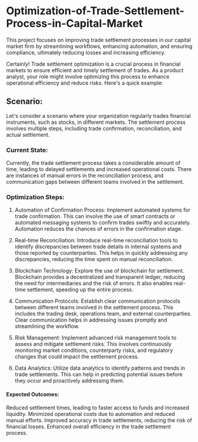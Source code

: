 # Optimization-of-Trade-Settlement-Process-in-Capital-Market
This project focuses on improving trade settlement processes in our capital market firm by streamlining workflows, enhancing automation, and ensuring compliance, ultimately reducing losses and increasing efficiency.

Certainly! Trade settlement optimization is a crucial process in financial markets to ensure efficient and timely settlement of trades. As a product analyst, your role might involve optimizing this process to enhance operational efficiency and reduce risks. Here's a quick example:

## Scenario:
Let's consider a scenario where your organization regularly trades financial instruments, such as stocks, in different markets. The settlement process involves multiple steps, including trade confirmation, reconciliation, and actual settlement.

### Current State:
Currently, the trade settlement process takes a considerable amount of time, leading to delayed settlements and increased operational costs. There are instances of manual errors in the reconciliation process, and communication gaps between different teams involved in the settlement.

### Optimization Steps:

1) Automation of Confirmation Process:
Implement automated systems for trade confirmation. This can involve the use of smart contracts or automated messaging systems to confirm trades swiftly and accurately. Automation reduces the chances of errors in the confirmation stage.

2) Real-time Reconciliation:
Introduce real-time reconciliation tools to identify discrepancies between trade details in internal systems and those reported by counterparties. This helps in quickly addressing any discrepancies, reducing the time spent on manual reconciliation.

3) Blockchain Technology:
Explore the use of blockchain for settlement. Blockchain provides a decentralized and transparent ledger, reducing the need for intermediaries and the risk of errors. It also enables real-time settlement, speeding up the entire process.

4) Communication Protocols:
Establish clear communication protocols between different teams involved in the settlement process. This includes the trading desk, operations team, and external counterparties. Clear communication helps in addressing issues promptly and streamlining the workflow.

5) Risk Management:
Implement advanced risk management tools to assess and mitigate settlement risks. This involves continuously monitoring market conditions, counterparty risks, and regulatory changes that could impact the settlement process.

5) Data Analytics:
Utilize data analytics to identify patterns and trends in trade settlements. This can help in predicting potential issues before they occur and proactively addressing them.

#### Expected Outcomes:

Reduced settlement times, leading to faster access to funds and increased liquidity.
Minimized operational costs due to automation and reduced manual efforts.
Improved accuracy in trade settlements, reducing the risk of financial losses.
Enhanced overall efficiency in the trade settlement process.
